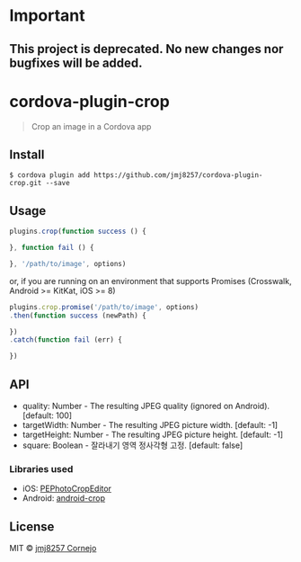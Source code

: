 # Important

## This project is deprecated. No new changes nor bugfixes will be added.


# cordova-plugin-crop



> Crop an image in a Cordova app


## Install

```
$ cordova plugin add https://github.com/jmj8257/cordova-plugin-crop.git --save
```


## Usage

```js
plugins.crop(function success () {

}, function fail () {

}, '/path/to/image', options)
```

or, if you are running on an environment that supports Promises
(Crosswalk, Android >= KitKat, iOS >= 8)

```js
plugins.crop.promise('/path/to/image', options)
.then(function success (newPath) {

})
.catch(function fail (err) {

})
```

## API

 * quality: Number - The resulting JPEG quality (ignored on Android). [default: 100]
 * targetWidth: Number - The resulting JPEG picture width. [default: -1]
 * targetHeight: Number - The resulting JPEG picture height. [default: -1]
 * square: Boolean - 잘라내기 영역 정사각형 고정. [default: false]


### Libraries used

 * iOS: [PEPhotoCropEditor](https://github.com/kishikawakatsumi/PEPhotoCropEditor)
 * Android: [android-crop](https://github.com/ArthurHub/Android-Image-Cropper)

## License

MIT © [jmj8257 Cornejo](https://github.com/jmj8257)
